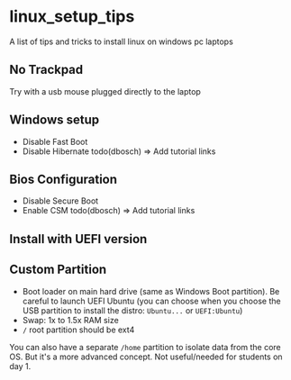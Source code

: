 # linux_setup_tips
A list of tips and tricks to install linux on windows pc laptops

## No Trackpad
Try with a usb mouse plugged directly to the laptop

## Windows setup
- Disable Fast Boot
- Disable Hibernate
todo(dbosch) => Add tutorial links

## Bios Configuration
- Disable Secure Boot
- Enable CSM
todo(dbosch) => Add tutorial links

## Install with UEFI version

## Custom Partition
- Boot loader on main hard drive (same as Windows Boot partition). Be careful to launch UEFI Ubuntu (you can choose when you choose the USB partition to install the distro: `Ubuntu...` or `UEFI:Ubuntu`)
- Swap: 1x to 1.5x RAM size
- `/` root partition should be ext4

You can also have a separate `/home` partition to isolate data from the core OS. But it's a more advanced concept. Not useful/needed for students on day 1.
